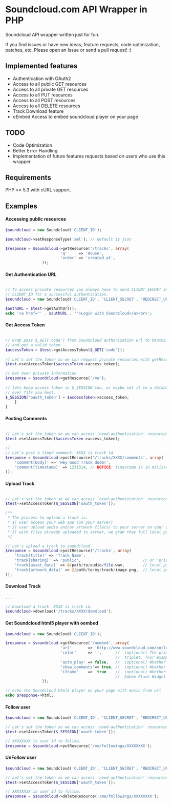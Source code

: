 # Soundcloud.com API Wrapper in PHP
Soundcloud API wrapper written just for fun.

If you find issues or have new ideas, feature requests, code optimization, patches, etc. 
Please open an Issue or send a pull request! :) 

## Implemented features 

* Authentication with OAuth2
* Access to all public GET resources
* Access to all private GET resources
* Access to all PUT resources
* Access to all POST resources
* Access to all DELETE resources
* Track Download feature
* oEmbed Access to embed soundcloud player on your page

## TODO

* Code Optimization
* Better Error Handling
* Implementation of future features requests based on users who use this wrapper.  

## Requirements
PHP >= 5.3 with cURL support.
 
## Examples

#### Accessing public resources
```php
$soundcloud = new Soundcloud('CLIENT_ID');

$soundcloud->setResponseType('xml'); // default is json

$response = $soundcloud->getResource('/tracks', array(
                        'q'     => 'House',
                        'order' => 'created_at',
                ));
```

#### Get Authentication URL
```php

// To access private resources you always have to send CLIENT_SECRET and REDIRECT_URI with your
// CLIENT_ID for a successful authentication.
$soundcloud = new Soundcloud('CLIENT_ID', 'CLIENT_SECRET', 'REDIRECT_URI');

$authURL = $test->getAuthUrl();
echo '<a href="' . $authURL . '">Login with Soundcloud</a><br>'; 
```

#### Get Access Token
```php

// Grab pass $_GET['code'] from Soundcloud authorization url to OAuth2 url
// and get a valid token 
$accessToken = $test->getAccessToken($_GET['code']);
    
// Let's set the token so we can request private resources with getResource() method;
$test->setAccessToken($accessToken->access_token);

// Get User private information
$response = $soundcloud->getResource('/me');
        
// lets keep access token in $_SESSION too, or maybe set it to a database table.. what
// ever fits you best.
$_SESSION['oauth_token'] = $accessToken->access_token;
    }
}
```

#### Posting Comments
```php
 
// Let's set the token so we can access 'need-authentication' resources with postResource() method.
$test->setAccessToken($accessToken->access_token);

// 
// Let's post a timed comment. XXXX is track id.
$response = $soundcloud->postResource('/tracks/XXXX/comments', array(
    'comment[body]' => 'Hey Good Track dude!',
    'comment[timestamp]' => 1231314, // NOTICE: timestamp is in milisseconds
));        
```

#### Upload Track
```php

// Let's set the token so we can access 'need-authentication' resources with postResource() method.
$test->setAccessToken($_SESSION['oauth_token']);

/**
 * The process to upload a track is: 
 * 1) user access your web app (on your server) 
 * 2) user upload audio and/or artwork file(s) to your server on your server and only then you can invoke this method
 * 3) with files already uploaded to server, we grab they full local path and invoke postResource()
 */

// Let's upload a track to soundcloud. 
$response = $soundcloud->postResource('/tracks', array(
    'track[title]' => 'Track Name',
    'track[sharing]' => 'public',                           // or 'private'
    'track[asset_data]' => @/path/to/audio/file.wav,        // local path on your server
    'track[artwork_data]' => @/path/to/my/track/image.png,  // local path on your server 
));       
```

#### Download Track
```php
...
 
// Download a track. XXXX is track id.
$soundcloud->download('/tracks/XXXX/download');     
```

#### Get Soundcloud html5 player with oembed
```php
$soundcloud = new Soundcloud('CLIENT_ID');

$response = $soundcloud->getResource('/oembed', array(
                        'url'       => 'http://www.soundcloud.com/cutloosemusic',
                        'color'     => '',      //	(optional) The primary color of the widget as a hex 
                                                //  triplet. (For example: ff0066).
                        'auto_play' => false,   //  (optional) Whether the widget plays on load.
                        'show_comments'=> true, //  (optional) Whether the player displays timed comments.
                        'iframe'    =>  true    //  (optional) Whether the new HTML5 Iframe-based Widget or the old 
                                                //  Adobe Flash Widget will be returned.
                ));

// echo the Soundcloud html5 player on your page with music from url
echo $response->html;
```

#### Follow user
```php
$soundcloud = new Soundcloud('CLIENT_ID', 'CLIENT_SECRET', 'REDIRECT_URI');

// Let's set the token so we can access 'need-authentication' resources with postResource() method.
$test->setAccessToken($_SESSION['oauth_token']);

// XXXXXXXX is user id to follow.
$response = $soundcloud->putResource('/me/followings/XXXXXXXX');
```

#### UnFollow user
```php
$soundcloud = new Soundcloud('CLIENT_ID', 'CLIENT_SECRET', 'REDIRECT_URI');

// Let's set the token so we can access 'need-authentication' resources with postResource() method.
$test->setAccessToken($_SESSION['oauth_token']);

// XXXXXXXX is user id to follow.
$response = $soundcloud->deleteResource('/me/followings/XXXXXXXX');
```